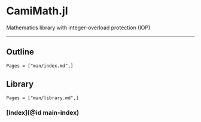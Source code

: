 # CamiMath.jl

Mathematics library with integer-overload protection (IOP)

---

## Outline

```@contents
Pages = ["man/index.md",]
```

## Library

```@contents
Pages = ["man/library.md",]
```

### [Index](@id main-index)

```@index
```

